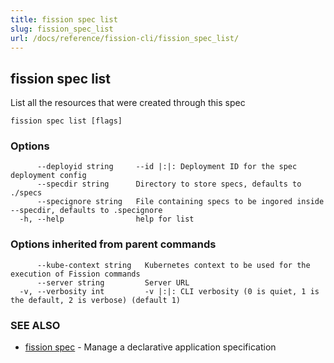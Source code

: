```yaml
---
title: fission spec list
slug: fission_spec_list
url: /docs/reference/fission-cli/fission_spec_list/
---
```

## fission spec list

List all the resources that were created through this spec

```
fission spec list [flags]
```

### Options

```
      --deployid string     --id |:|: Deployment ID for the spec deployment config
      --specdir string      Directory to store specs, defaults to ./specs
      --specignore string   File containing specs to be ingored inside --specdir, defaults to .specignore
  -h, --help                help for list
```

### Options inherited from parent commands

```
      --kube-context string   Kubernetes context to be used for the execution of Fission commands
      --server string         Server URL
  -v, --verbosity int         -v |:|: CLI verbosity (0 is quiet, 1 is the default, 2 is verbose) (default 1)
```

### SEE ALSO

* [fission spec](/docs/reference/fission-cli/fission_spec/)	 - Manage a declarative application specification

